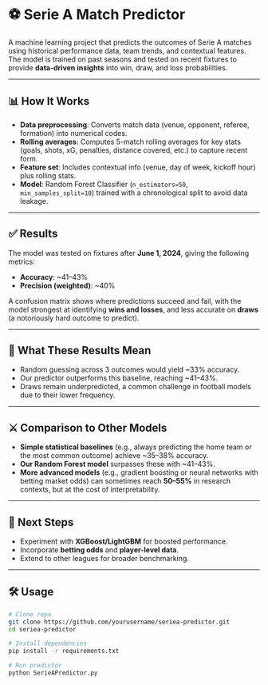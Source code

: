 # ⚽ Serie A Match Predictor

A machine learning project that predicts the outcomes of Serie A matches using historical performance data, team trends, and contextual features. The model is trained on past seasons and tested on recent fixtures to provide **data-driven insights** into win, draw, and loss probabilities.

---

## 📊 How It Works
- **Data preprocessing**: Converts match data (venue, opponent, referee, formation) into numerical codes.  
- **Rolling averages**: Computes 5-match rolling averages for key stats (goals, shots, xG, penalties, distance covered, etc.) to capture recent form.  
- **Feature set**: Includes contextual info (venue, day of week, kickoff hour) plus rolling stats.  
- **Model**: Random Forest Classifier (`n_estimators=50`, `min_samples_split=10`) trained with a chronological split to avoid data leakage.  

---

## ✅ Results
The model was tested on fixtures after **June 1, 2024**, giving the following metrics:

- **Accuracy**: ~41–43%  
- **Precision (weighted)**: ~40%  

A confusion matrix shows where predictions succeed and fail, with the model strongest at identifying **wins and losses**, and less accurate on **draws** (a notoriously hard outcome to predict).  

---

## 🔎 What These Results Mean
- Random guessing across 3 outcomes would yield ~33% accuracy.  
- Our predictor outperforms this baseline, reaching ~41–43%.  
- Draws remain underpredicted, a common challenge in football models due to their lower frequency.  

---

## ⚔️ Comparison to Other Models
- **Simple statistical baselines** (e.g., always predicting the home team or the most common outcome) achieve ~35–38% accuracy.  
- **Our Random Forest model** surpasses these with ~41–43%.  
- **More advanced models** (e.g., gradient boosting or neural networks with betting market odds) can sometimes reach **50–55%** in research contexts, but at the cost of interpretability.  

---

## 🚀 Next Steps
- Experiment with **XGBoost/LightGBM** for boosted performance.  
- Incorporate **betting odds** and **player-level data**.  
- Extend to other leagues for broader benchmarking.  

---

## 🛠️ Usage
```bash
# Clone repo
git clone https://github.com/yourusername/seriea-predictor.git
cd seriea-predictor

# Install dependencies
pip install -r requirements.txt

# Run predictor
python SerieAPredictor.py

